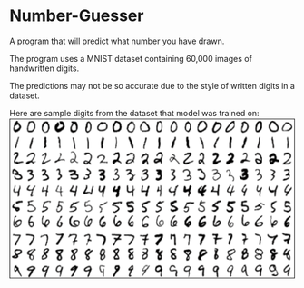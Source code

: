 # Number-Guesser
A program that will predict what number you have drawn.

The program uses a MNIST dataset containing 60,000 images of handwritten digits.

The predictions may not be so accurate due to the style of written digits in a dataset.

Here are sample digits from the dataset that model was trained on:
![Example](dataset.png)
